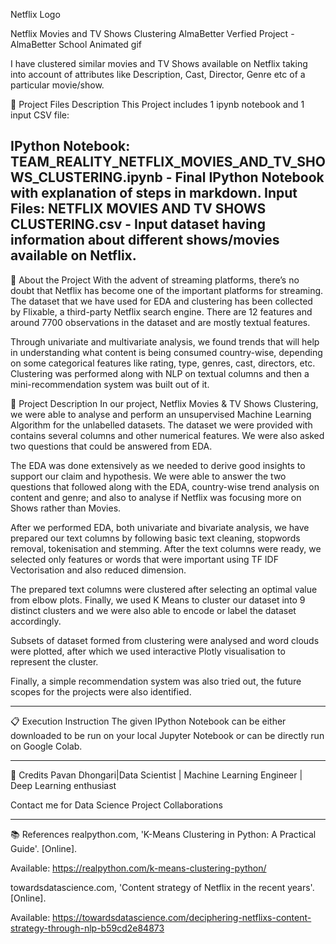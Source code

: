 Netflix Logo

Netflix Movies and TV Shows Clustering
AlmaBetter Verfied Project - AlmaBetter School
Animated gif

I have clustered similar movies and TV Shows available on Netflix taking into account of attributes like Description, Cast, Director, Genre etc of a particular movie/show.

💾 Project Files Description
This Project includes 1 ipynb notebook and 1 input CSV file:

IPython Notebook:
TEAM_REALITY_NETFLIX_MOVIES_AND_TV_SHOWS_CLUSTERING.ipynb - Final IPython Notebook with explanation of steps in markdown.
Input Files:
NETFLIX MOVIES AND TV SHOWS CLUSTERING.csv - Input dataset having information about different shows/movies available on Netflix.
-----------------------------------------------------

📖 About the Project
With the advent of streaming platforms, there’s no doubt that Netflix has become one of the important platforms for streaming. The dataset that we have used for EDA and clustering has been collected by Flixable, a third-party Netflix search engine. There are 12 features and around 7700 observations in the dataset and are mostly textual features.

Through univariate and multivariate analysis, we found trends that will help in understanding what content is being consumed country-wise, depending on some categorical features like rating, type, genres, cast, directors, etc. Clustering was performed along with NLP on textual columns and then a mini-recommendation system was built out of it.

📖 Project Description
In our project, Netflix Movies & TV Shows Clustering, we were able to analyse and perform an unsupervised Machine Learning Algorithm for the unlabelled datasets. The dataset we were provided with contains several columns and other numerical features. We were also asked two questions that could be answered from EDA.

The EDA was done extensively as we needed to derive good insights to support our claim and hypothesis. We were able to answer the two questions that followed along with the EDA, country-wise trend analysis on content and genre; and also to analyse if Netflix was focusing more on Shows rather than Movies.

After we performed EDA, both univariate and bivariate analysis, we have prepared our text columns by following basic text cleaning, stopwords removal, tokenisation and stemming. After the text columns were ready, we selected only features or words that were important using TF IDF Vectorisation and also reduced dimension.

The prepared text columns were clustered after selecting an optimal value from elbow plots. Finally, we used K Means to cluster our dataset into 9 distinct clusters and we were also able to encode or label the dataset accordingly.

Subsets of dataset formed from clustering were analysed and word clouds were plotted, after which we used interactive Plotly visualisation to represent the cluster.

Finally, a simple recommendation system was also tried out, the future scopes for the projects were also identified.

-----------------------------------------------------

📋 Execution Instruction
The given IPython Notebook can be either downloaded to be run on your local Jupyter Notebook or can be directly run on Google Colab.

-----------------------------------------------------

📜 Credits
Pavan Dhongari|Data Scientist | Machine Learning Engineer | Deep Learning enthusiast

Contact me for Data Science Project Collaborations



-----------------------------------------------------

📚 References
realpython.com, 'K-Means Clustering in Python: A Practical Guide'. [Online].

Available: https://realpython.com/k-means-clustering-python/

towardsdatascience.com, 'Content strategy of Netflix in the recent years'. [Online].

Available: https://towardsdatascience.com/deciphering-netflixs-content-strategy-through-nlp-b59cd2e84873

